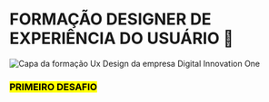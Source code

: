 <h1> FORMAÇÃO DESIGNER DE EXPERIÊNCIA DO USUÁRIO 🎨 </h1>
<img src="https://hermes.digitalinnovation.one/tracks/cover/fb9c6faf-9665-4660-8d88-d52e068a3965.png" alt=" Capa da formação Ux Design da empresa Digital Innovation One">
<h3> <Mark> PRIMEIRO DESAFIO </h3>
